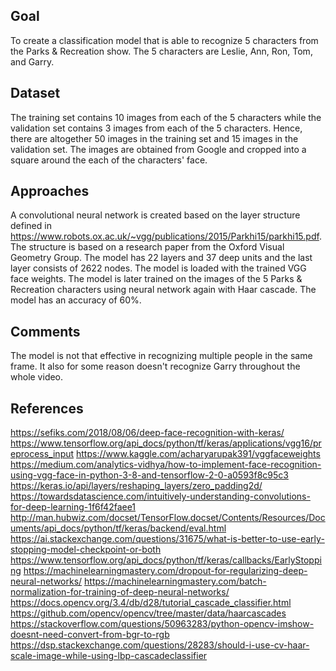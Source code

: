 

## Goal
To create a classification model that is able to recognize 5 characters from the Parks & Recreation show. The 5 characters are Leslie, Ann, Ron, Tom, and Garry.

## Dataset
The training set contains 10 images from each of the 5 characters while the validation set contains 3 images from each of the 5 characters. Hence, there are altogether 50 images in the training set and 15 images in the validation set. The images are obtained from Google and cropped into a square around the each of the characters' face.

## Approaches
A convolutional neural network is created based on the layer structure defined in https://www.robots.ox.ac.uk/~vgg/publications/2015/Parkhi15/parkhi15.pdf. The structure is based on a research paper from the Oxford Visual Geometry Group. The model has 22 layers and 37 deep units and the last layer consists of 2622 nodes. The model is loaded with the trained VGG face weights. The model is later trained on the images of the 5 Parks & Recreation characters using neural network again with Haar cascade. The model has an accuracy of 60%.

## Comments
The model is not that effective in recognizing multiple people in the same frame. It also for some reason doesn't recognize Garry throughout the whole video.

## References
https://sefiks.com/2018/08/06/deep-face-recognition-with-keras/
https://www.tensorflow.org/api_docs/python/tf/keras/applications/vgg16/preprocess_input
https://www.kaggle.com/acharyarupak391/vggfaceweights
https://medium.com/analytics-vidhya/how-to-implement-face-recognition-using-vgg-face-in-python-3-8-and-tensorflow-2-0-a0593f8c95c3
https://keras.io/api/layers/reshaping_layers/zero_padding2d/
https://towardsdatascience.com/intuitively-understanding-convolutions-for-deep-learning-1f6f42faee1
http://man.hubwiz.com/docset/TensorFlow.docset/Contents/Resources/Documents/api_docs/python/tf/keras/backend/eval.html
https://ai.stackexchange.com/questions/31675/what-is-better-to-use-early-stopping-model-checkpoint-or-both
https://www.tensorflow.org/api_docs/python/tf/keras/callbacks/EarlyStopping
https://machinelearningmastery.com/dropout-for-regularizing-deep-neural-networks/
https://machinelearningmastery.com/batch-normalization-for-training-of-deep-neural-networks/
https://docs.opencv.org/3.4/db/d28/tutorial_cascade_classifier.html
https://github.com/opencv/opencv/tree/master/data/haarcascades
https://stackoverflow.com/questions/50963283/python-opencv-imshow-doesnt-need-convert-from-bgr-to-rgb
https://dsp.stackexchange.com/questions/28283/should-i-use-cv-haar-scale-image-while-using-lbp-cascadeclassifier
